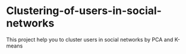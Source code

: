 # Clustering-of-users-in-social-networks
This project help you to cluster users in social networks by PCA and K-means
